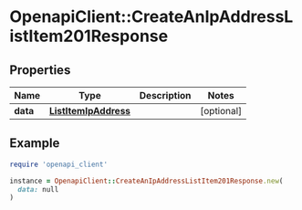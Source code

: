 # OpenapiClient::CreateAnIpAddressListItem201Response

## Properties

| Name | Type | Description | Notes |
| ---- | ---- | ----------- | ----- |
| **data** | [**ListItemIpAddress**](ListItemIpAddress.md) |  | [optional] |

## Example

```ruby
require 'openapi_client'

instance = OpenapiClient::CreateAnIpAddressListItem201Response.new(
  data: null
)
```

